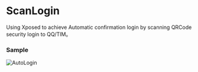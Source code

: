 # ScanLogin
Using Xposed to achieve Automatic confirmation login by scanning QRCode security login to QQ/TIM。

### Sample
![AutoLogin](http://ovlhlis72.bkt.clouddn.com/1507769568020.gif)
